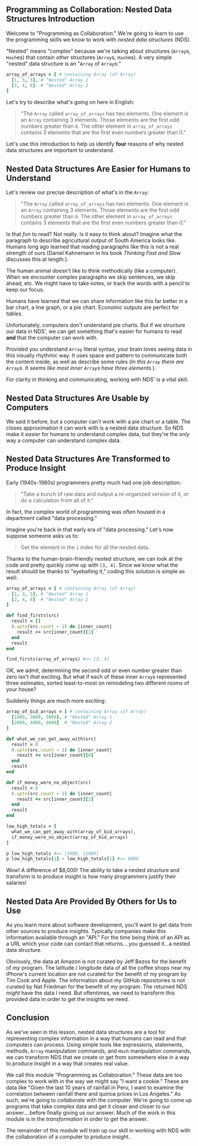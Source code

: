 ## Programming as Collaboration: Nested Data Structures Introduction

Welcome to "Programming as Collaboration." We're going to learn to use the
programming skills we know to work with _nested data structures_ (NDS).

"Nested" means "complex" because we're talking about structures (`Array`s,
`Hash`es) that contain _other_ structures (`Array`s, `Hash`es). A very simple
"nested" data structure is an "`Array` of `Array`s:"

```ruby
array_of_arrays = [ # containing Array (of Array)
  [1, 3, 5], # "Nested" Array 1
  [2, 4, 6]  # "Nested" Array 2
]
```

Let's try to describe what's going on here in English:

> "The `Array` called `array_of_arrays` has two elements. One element is an
> `Array` containing 3 elements. Those elements are the first odd numbers greater
> than `0`. The other element in `array_of_arrays` contains 3 elements that are
> the first even numbers greater than 0."

Let's use this introduction to help us identify **four** reasons of why nested
data structures are important to understand.

## Nested Data Structures Are Easier for Humans to Understand

Let's review our precise description of what's in the `Array`:

> "The `Array` called `array_of_arrays` has two elements. One element is an
> `Array` containing 3 elements. Those elements are the first odd numbers greater
> than `0`. The other element in `array_of_arrays` contains 3 elements that are
> the first even numbers greater than 0."

Is that _fun_ to read? Not really. Is it easy to think about? Imagine what the
paragraph to describe agricultural output of South America looks like.  Humans
long ago learned that reading paragraphs like this is not a real strength of
ours (Daniel Kahnemann in his book _Thinking Fast and Slow_ discusses this at
length.).

The human animal doesn't like to think methodically (like a computer). When we
encounter complex paragraphs we skip sentences, we skip ahead, etc.  We might
have to take notes, or track the words with a pencil to keep our focus.

Humans have learned that we can share information like this far better in a bar
chart, a line graph, or a pie chart. Economic outputs are perfect for _tables_.

Unfortunately, computers don't understand pie charts. But if we structure our
data in NDS', we can get something that's easier for humans to read **and**
that the computer can work with.

Provided you understand `Array` literal syntax, your brain loves seeing data in
this visually rhythmic way.  It uses space and pattern to communicate both the
content inside, as well as describe some  rules (_In this `Array` there are
`Array`s. It seems like most inner `Array`s have three elements._).

For clarity in thinking and communicating, working with NDS' is a vital skill.

## Nested Data Structures Are Usable by Computers

We said it before, but a computer can't work with a pie chart or a table. The
closes approximation it can work with is a nested data structure. So NDS make
it _easier_ for humans to understand complex data, but they're the _only_ way a
computer can understand complex data.

## Nested Data Structures Are Transformed to Produce Insight

Early (1940s-1980s) programmers pretty much had one job description:

> "Take a bunch of raw data and output a re-organized version of it, or do a
> calculation from all of it."

In fact, the complex world of programming was often housed in a department
called "data processing."

Imagine you're back in that early era of "data processing." Let's now suppose
someone asks us to:

> Get the element in the `1` index for all the nested data.

Thanks to the human-brain-friendly nested structure, we can look at the code
and pretty quickly come up with `[3, 4]`. Since we know what the result should
be thanks to "eyeballing it," coding this solution is simple as well:

```ruby
array_of_arrays = [ # containing Array (of Array)
  [1, 3, 5], # "Nested" Array 1
  [2, 4, 6]  # "Nested" Array 2
]

def find_firsts(src)
  result = []
  0.upto(src.count - 1) do |inner_count|
    result << src[inner_count][1]
  end
  result
end

find_firsts(array_of_arrays) #=> [3, 4]
```

OK, we admit, determining the second odd or even number greater than zero isn't
_that_ exciting. But what if each of these inner `Array`s represented three
estimates, sorted least-to-most on remodeling two different rooms of your
house?

Suddenly things are much more exciting:

```ruby
array_of_bid_arrays = [ # containing Array (of Array)
  [1000, 3000, 5000], # "Nested" Array 1
  [2000, 4000, 6000]  # "Nested" Array 2
]

def what_we_can_get_away_with(src)
  result = 0
  0.upto(src.count - 1) do |inner_count|
    result += src[inner_count][0]
  end
  result
end

def if_money_were_no_object(src)
  result = 0
  0.upto(src.count - 1) do |inner_count|
    result += src[inner_count][2]
  end
  result
end

low_high_totals = [
  what_we_can_get_away_with(array_of_bid_arrays),
  if_money_were_no_object(array_of_bid_arrays)
]

p low_high_totals #=> [3000, 11000]
p low_high_totals[1] - low_high_totals[1] #=> 8000
```

Wow! A difference of $8,000! The ability to take a nested structure and
transform is to produce insight is how many programmers justify their salaries!

## Nested Data Are Provided By Others for Us to Use

As you learn more about software development, you'll want to get data from
other sources to produce insights. Typically companies make this information
available through an "API." For the time being think of an API as a URL which
your code can contact that returns....you guessed it...a nested data structure.

Obviously, the data at Amazon is not curated by Jeff Bezos for the benefit of
_my_ program. The latitude / longitude data of all the coffee shops near my
iPhone's current location are not curated for the benefit of my program by Tim
Cook and Apple. The information about my GitHub repositories is not curated by
Nat Friedman for the benefit of _my_ program. The returned NDS _might_ have the
data I need. But oftentimes, we need to transform this provided data in order
to get the insights we need.

## Conclusion

As we've seen in this lesson, nested data structures are a tool for
representing complex information in a way that humans can read and that
computers can process. Using simple tools like expressions, statements,
methods, `Array` manipulation commands, and `Hash` manipulation commands, we
can transform NDS that we create or get from somewhere else in a way to produce
insight in a way that creates real value.

We call this module "Programming as Collaboration." These data are too complex
to work with in the way we might say "I want a cookie." These are data like
"Given the last 10 years of rainfall in Peru, I want to examine the correlation
between rainfall there and quinoa prices in Los Angeles." As such, we're going
to _collaborate_ with the computer. We're going to come up programs that take
complex data and get it closer and closer to our answer....before finally
giving us our answer. Much of the work in this module is in the
_transformation_ in order to get the answer.

The remainder of this module will train up our skill in working with NDS with
the collaboration of a computer to produce insight.
